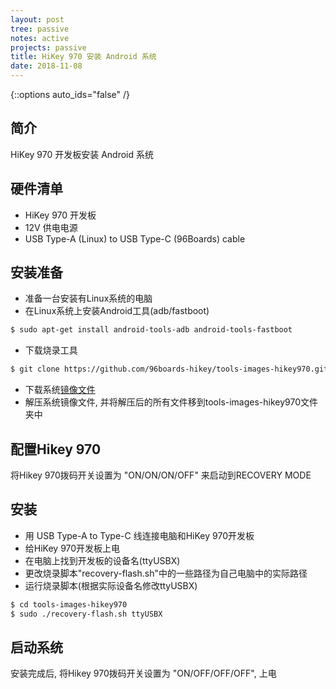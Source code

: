 ```yaml
---
layout: post
tree: passive
notes: active
projects: passive
title: HiKey 970 安装 Android 系统
date: 2018-11-08
---
```



{::options auto_ids="false" /}


## 简介 ##

HiKey 970 开发板安装 Android 系统


## 硬件清单 ##

* HiKey 970 开发板
* 12V 供电电源
* USB Type-A (Linux) to USB Type-C (96Boards) cable


## 安装准备 ##

* 准备一台安装有Linux系统的电脑
* 在Linux系统上安装Android工具(adb/fastboot)

~~~sh
$ sudo apt-get install android-tools-adb android-tools-fastboot
~~~

* 下载烧录工具

~~~sh
$ git clone https://github.com/96boards-hikey/tools-images-hikey970.git
~~~

* 下载系统[镜像文件](https://github.com/96boards/documentation/tree/master/consumer/hikey/hikey970/downloads)
* 解压系统镜像文件, 并将解压后的所有文件移到tools-images-hikey970文件夹中


## 配置Hikey 970 ##

将Hikey 970拨码开关设置为 "ON/ON/ON/OFF" 来启动到RECOVERY MODE


## 安装 ##

* 用 USB Type-A to Type-C 线连接电脑和HiKey 970开发板
* 给HiKey 970开发板上电
* 在电脑上找到开发板的设备名(ttyUSBX)
* 更改烧录脚本"recovery-flash.sh"中的一些路径为自己电脑中的实际路径
* 运行烧录脚本(根据实际设备名修改ttyUSBX)

~~~sh
$ cd tools-images-hikey970
$ sudo ./recovery-flash.sh ttyUSBX
~~~


## 启动系统 ##

安装完成后, 将Hikey 970拨码开关设置为 "ON/OFF/OFF/OFF", 上电

